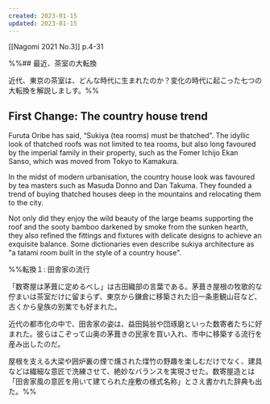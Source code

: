 ```yaml
---
created: 2023-01-15
updated: 2023-01-15
---
```

[[Nagomi 2021 No.3]] p.4-31

%%## 最近、茶室の大転換

近代、東京の茶室は、どんな時代に生まれたのか？変化の時代に起こった七つの大転換を解説しましす。%%

## First Change: The country house trend

Furuta Oribe has said, “Sukiya (tea rooms) must be thatched”. The idyllic look of thatched roofs was not limited to tea rooms, but also long favoured by the imperial family in their property, such as the Fomer Ichijo Ekan Sanso, which was moved from Tokyo to Kamakura.

In the midst of modern urbanisation, the country house look was favoured by tea masters such as Masuda Donno and Dan Takuma. They founded a trend of buying thatched houses deep in the mountains and relocating them to the city.

Not only did they enjoy the wild beauty of the large beams supporting the roof and the sooty bamboo darkened by smoke from the sunken hearth, they also refined the fittings and fixtures with delicate designs to achieve an exquisite balance. Some dictionaries even describe sukiya architecture as "a tatami room built in the style of a country house".

%%転換１: 田舎家の流行

「数寄屋は茅葺に定めるべし」は古田織部の言葉である。茅葺き屋根の牧歌的な佇まいは茶室だけに留まらず、東京から鎌倉に移築された旧一条恵観山荘など、古くから皇族の別業でも好まれた。

近代の都市化の中で、田舎家の姿は、益田鈍翁や団琢磨といった数寄者たちに好まれた。彼らはこぞって山奥の茅葺きの民家を買い入れ、市中に移築する流行を産み出したのだ。

屋根を支える大梁や囲炉裏の煙で燻された煤竹の野趣を楽しむだけでなく、建具などは繊細な意匠で洗練させて、絶妙なバランスを実現させた。数寄屋造とは「田舎家風の意匠を用いて建てられた座敷の様式名称」とさえ書かれた辞典も出た。%%
